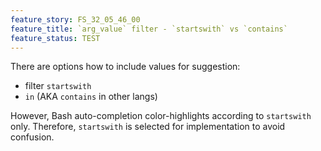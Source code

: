 ```yaml
---
feature_story: FS_32_05_46_00
feature_title: `arg_value` filter - `startswith` vs `contains`
feature_status: TEST
---
```


There are options how to include values for suggestion:
* filter `startswith`
* `in` (AKA `contains` in other langs)

However, Bash auto-completion color-highlights according to `startswith` only.
Therefore, `startswith` is selected for implementation to avoid confusion.
